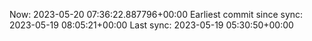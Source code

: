 Now: 2023-05-20 07:36:22.887796+00:00 Earliest commit since sync: 2023-05-19 08:05:21+00:00 Last sync: 2023-05-19 05:30:50+00:00
